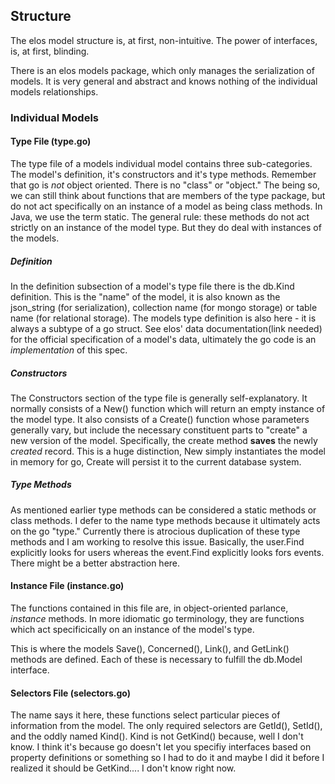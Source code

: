 Structure
---------

The elos model structure is, at first, non-intuitive. The power of interfaces, is, at first, blinding.

There is an elos models package, which only manages the serialization of models. It is very general and abstract and knows nothing of the individual models relationships.

### Individual Models

#### Type File (type.go)

The type file of a models individual model contains three sub-categories. The model's definition, it's constructors and it's type methods. Remember that go is _not_ object oriented. There is no "class" or "object." The being so, we can still think about functions that are members of the type package, but do not act specifically on an instance of a model as being class methods. In Java, we use the term static. The general rule: these methods do not act strictly on an instance of the model type. But they do deal with instances of the models.

##### Definition

In the definition subsection of a model's type file there is the db.Kind definition. This is the "name" of the model, it is also known as the json_string (for serialization), collection name (for mongo storage) or table name (for relational storage). The models type definition is also here - it is always a subtype of a go struct. See elos' data documentation(link needed) for the official specification of a model's data, ultimately the go code is an _implementation_ of this spec.

##### Constructors

The Constructors section of the type file is generally self-explanatory. It normally consists of a New() function which will return an empty instance of the model type. It also consists of a Create() function whose parameters generally vary, but include the necessary constituent parts to "create" a new version of the model. Specifically, the create method **saves** the newly _created_ record. This is a huge distinction, New simply instantiates the model in memory for go, Create will persist it to the current database system.

##### Type Methods

As mentioned earlier type methods can be considered a static methods or class methods. I defer to the name type methods because it ultimately acts on the go "type." Currently there is atrocious duplication of these type methods and I am working to resolve this issue. Basically, the user.Find explicitly looks for users whereas the event.Find explicitly looks fors events. There might be a better abstraction here.


#### Instance File (instance.go)

The functions contained in this file are, in object-oriented parlance, _instance_ methods. In more idiomatic go terminology, they are functions which act specificically on an instance of the model's type.

This is where the models Save(), Concerned(), Link(), and GetLink() methods are defined. Each of these is necessary to fulfill the db.Model interface.

#### Selectors File (selectors.go)

The name says it here, these functions select particular pieces of information from the model. The only required selectors are GetId(), SetId(), and the oddly named Kind(). Kind is not GetKind() because, well I don't know. I think it's because go doesn't let you specifiy interfaces based on property definitions or something so I had to do it and maybe I did it before I realized it should be GetKind.... I don't know right now.
